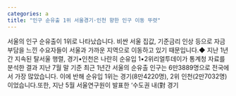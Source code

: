 ```yaml
---
categories: a
title: "인구 순유출 1위 서울경기·인천 향한 인구 이동 뚜렷"
---
```

서울의 인구 순유출이 1위로 나타났습니다. 비싼 서울 집값, 기준금리 인상 등으로 자금부담을 느낀 수요자들이 서울과 가까운 지역으로 이동하고 있기 때문입니다.◆ 지난 1년간 지속된 탈서울 행렬, 경기&bull;인천은 나란히 순유입 1&bull;2위리얼투데이가 통계청 자료를 분석한 결과 지난 7월 말 기준 최근 1년간 서울의 순유출 인구는 6만3889명으로 전국에서 가장 많았습니다. 이에 반해 순유입 1위는 경기(8만4220명), 2위 인천(2만7032명)이었습니다.또한, 지난 5월 서울연구원이 발표한 &lsquo;수도권 내(對 경기